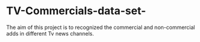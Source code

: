 # TV-Commercials-data-set-
The aim of this project is to recognized the commercial and non-commercial adds in different Tv news channels.
